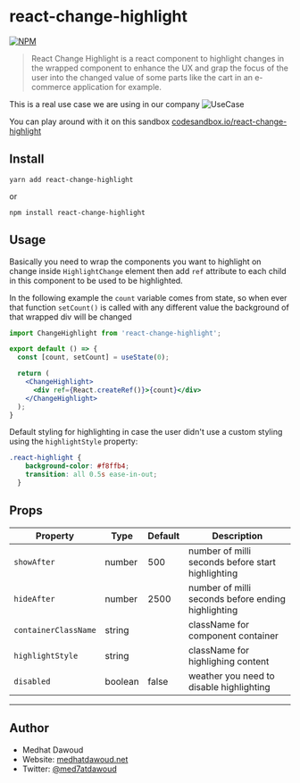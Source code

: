 # react-change-highlight
[![NPM](https://nodei.co/npm/react-change-highlight.png)](https://nodei.co/npm/react-change-highlight/)
> React Change Highlight is a react component to highlight changes in the wrapped component to enhance the UX and grap the focus of the user into the changed value of some parts like the cart in an e-commerce application for example.

This is a real use case we are using in our company
![UseCase](https://i.imgur.com/vHxyHrN.gif)

You can play around with it on this sandbox [codesandbox.io/react-change-highlight](https://codesandbox.io/s/react-change-highlight-example-fcwh9)

## Install
```
yarn add react-change-highlight
```
or
```
npm install react-change-highlight
```

## Usage
Basically you need to wrap the components you want to highlight on change inside `HighlightChange` element then add `ref` attribute to each child in this component to be used to be highlighted.

In the following example the `count` variable comes from state, so when ever that function `setCount()` is called with any different value the background of that wrapped div will be changed
```jsx
import ChangeHighlight from 'react-change-highlight';

export default () => {
  const [count, setCount] = useState(0);

  return (
    <ChangeHighlight>
      <div ref={React.createRef()}>{count}</div>
    </ChangeHighlight>
  );
}
```

Default styling for highlighting in case the user didn't use a custom styling using the `highlightStyle` property:
```css
.react-highlight {
    background-color: #f8ffb4;
    transition: all 0.5s ease-in-out;
  }
```

## Props
|Property|Type|Default|Description|
|--|--|--|--|
|`showAfter`|number|500|number of milli seconds before start highlighting|
|`hideAfter`|number|2500|number of milli seconds before ending highlighting|
|`containerClassName`|string||className for component container|
|`highlightStyle`|string||className for highlighing content|
|`disabled`|boolean|false|weather you need to disable highlighting|
---

## Author
- Medhat Dawoud
- Website: [medhatdawoud.net](http://medhatdawoud.net)
- Twitter: [@med7atdawoud](http://twitter.com/med7atdawoud)